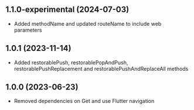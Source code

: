 ## 1.1.0-experimental (2024-07-03)

- Added methodName and updated routeName to include web parameters

## 1.0.1 (2023-11-14)

- Added restorablePush, restorablePopAndPush, restorablePushReplacement and restorablePushAndReplaceAll methods

## 1.0.0 (2023-06-23)

- Removed dependencies on Get and use Flutter navigation